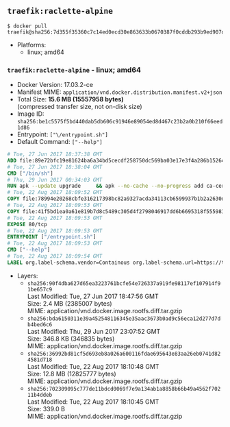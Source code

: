 ## `traefik:raclette-alpine`

```console
$ docker pull traefik@sha256:7d355f35360c7c14ed0ecd30e863633b0670387f0cddb293b9ed907d79ef7390
```

-	Platforms:
	-	linux; amd64

### `traefik:raclette-alpine` - linux; amd64

-	Docker Version: 17.03.2-ce
-	Manifest MIME: `application/vnd.docker.distribution.manifest.v2+json`
-	Total Size: **15.6 MB (15557958 bytes)**  
	(compressed transfer size, not on-disk size)
-	Image ID: `sha256:be1c5575f5bd440dab5db606c91946e89054ed8d467c23b2a0b210f66eed1d86`
-	Entrypoint: `["\/entrypoint.sh"]`
-	Default Command: `["--help"]`

```dockerfile
# Tue, 27 Jun 2017 18:37:38 GMT
ADD file:89e72bfc19e81624ba6a34bd5cecdf258750dc569ba03e17e3f4a286b1526461 in / 
# Tue, 27 Jun 2017 18:38:04 GMT
CMD ["/bin/sh"]
# Thu, 29 Jun 2017 00:34:03 GMT
RUN apk --update upgrade     && apk --no-cache --no-progress add ca-certificates     && rm -rf /var/cache/apk/*
# Tue, 22 Aug 2017 18:09:52 GMT
COPY file:78994e20268cbfe316217398bc82a9327acda34113cb6599937b1b2a2630d12c in /usr/local/bin/ 
# Tue, 22 Aug 2017 18:09:53 GMT
COPY file:41f5bd1ea0a61e819b7d8c5489c305d4f2798046917dd6b6695318f555981727 in / 
# Tue, 22 Aug 2017 18:09:53 GMT
EXPOSE 80/tcp
# Tue, 22 Aug 2017 18:09:53 GMT
ENTRYPOINT ["/entrypoint.sh"]
# Tue, 22 Aug 2017 18:09:53 GMT
CMD ["--help"]
# Tue, 22 Aug 2017 18:09:54 GMT
LABEL org.label-schema.vendor=Containous org.label-schema.url=https://traefik.io org.label-schema.name=Traefik org.label-schema.description=A modern reverse-proxy org.label-schema.version=v1.3.6 org.label-schema.docker.schema-version=1.0
```

-	Layers:
	-	`sha256:90f4dba627d65ea3223761bcfe54e726337a919fe98117ef107914f91be657c9`  
		Last Modified: Tue, 27 Jun 2017 18:47:56 GMT  
		Size: 2.4 MB (2385007 bytes)  
		MIME: application/vnd.docker.image.rootfs.diff.tar.gzip
	-	`sha256:bda6150311e39a452548116345e35aac3673b0ad9c56eca12d277d7db4bed6c6`  
		Last Modified: Thu, 29 Jun 2017 23:07:52 GMT  
		Size: 346.8 KB (346835 bytes)  
		MIME: application/vnd.docker.image.rootfs.diff.tar.gzip
	-	`sha256:36992bd81cf5d693eb8a026a600116fdae695643e83aa26eb0741d824581d718`  
		Last Modified: Tue, 22 Aug 2017 18:10:48 GMT  
		Size: 12.8 MB (12825777 bytes)  
		MIME: application/vnd.docker.image.rootfs.diff.tar.gzip
	-	`sha256:702309095c777de11bdcd0069f7e9a134ab1a8858b66b49a4562f70211b4ddeb`  
		Last Modified: Tue, 22 Aug 2017 18:10:45 GMT  
		Size: 339.0 B  
		MIME: application/vnd.docker.image.rootfs.diff.tar.gzip
